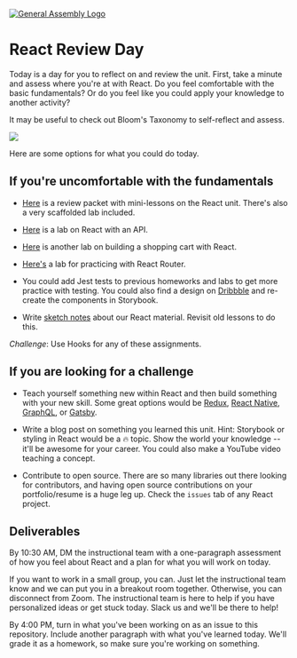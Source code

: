 [![General Assembly Logo](https://camo.githubusercontent.com/1a91b05b8f4d44b5bbfb83abac2b0996d8e26c92/687474703a2f2f692e696d6775722e636f6d2f6b6538555354712e706e67)](https://generalassemb.ly/education/web-development-immersive)

# React Review Day

Today is a day for you to reflect on and review the unit. First, take a minute and assess where you're at with React. Do you feel comfortable with the basic fundamentals? Or do you feel like you could apply your knowledge to another activity?

It may be useful to check out Bloom's Taxonomy to self-reflect and assess.

![](https://cft.vanderbilt.edu/wp-content/uploads/sites/59/Blooms-Taxonomy-650x366.jpg)

Here are some options for what you could do today.

## If you're uncomfortable with the fundamentals

* [Here](https://git.generalassemb.ly/ga-wdi-lessons/react-fundamentals-review) is a review packet with mini-lessons on the React unit. There's also a very scaffolded lab included.

* [Here](https://git.generalassemb.ly/ga-wdi-exercises/react-tvmaze) is a lab on React with an API.

* [Here](https://git.generalassemb.ly/ga-wdi-exercises/react-shopping-cart) is another lab on building a shopping cart with React.

* [Here's](https://git.generalassemb.ly/sei-nyc-supernovas/react-router-lab-stocks) a lab for practicing with React Router.

* You could add Jest tests to previous homeworks and labs to get more practice with testing. You could also find a design on [Dribbble](https://dribbble.com/) and re-create the components in Storybook.

* Write [sketch notes](https://www.smashingmagazine.com/2014/11/how-to-get-started-with-sketchnotes/) about our React material. Revisit old lessons to do this.

*Challenge*: Use Hooks for any of these assignments.

## If you are looking for a challenge

* Teach yourself something new within React and then build something with your new skill. Some great options would be [Redux](https://git.generalassemb.ly/sei-nyc-supernovas/react-redux), [React Native](https://git.generalassemb.ly/ga-wdi-lessons/react-native-intro), [GraphQL](https://www.youtube.com/watch?v=yoaZnAB9_yk), or [Gatsby](https://www.gatsbyjs.org/docs/).

* Write a blog post on something you learned this unit. Hint: Storybook or styling in React would be a 🔥 topic. Show the world your knowledge -- it'll be awesome for your career. You could also make a YouTube video teaching a concept.

* Contribute to open source. There are so many libraries out there looking for contributors, and having open source contributions on your portfolio/resume is a huge leg up. Check the `issues` tab of any React project.

## Deliverables

By 10:30 AM, DM the instructional team with a one-paragraph assessment of how you feel about React and a plan for what you will work on today.

If you want to work in a small group, you can. Just let the instructional team know and we can put you in a breakout room together. Otherwise, you can disconnect from Zoom. The instructional team is here to help if you have personalized ideas or get stuck today. Slack us and we'll be there to help!

By 4:00 PM, turn in what you've been working on as an issue to this repository. Include another paragraph with what you've learned today. We'll grade it as a homework, so make sure you're working on something.
